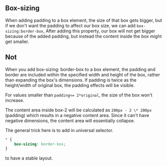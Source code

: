 ## Box-sizing

When adding padding to a box element, the size of that box gets bigger, but if we don't want the padding to affect our box size, we can add `box-sizing:border-box`, After adding this property, our box will not get bigger because of the added padding, but instead the content inside the box might get smaller.

## Not

When you add box-sizing: border-box to a box element, the padding and border are included within the specified width and height of the box, rather than expanding the box's dimensions. If padding is twice as the height/width of original box, the padding effects will be visible.

For values smaller than `padding<= 2*original`, the size of the box won't increase.

The content area inside box-2 will be calculated as `200px - 2 \* 200px` (padding) which results in a negative content area. Since it can't have negative dimensions, the content area will essentially collapse.

The general trick here is to add in universal selector.

```css
* {
	box-sizing: border-box;
}
```

to have a stable layout.
